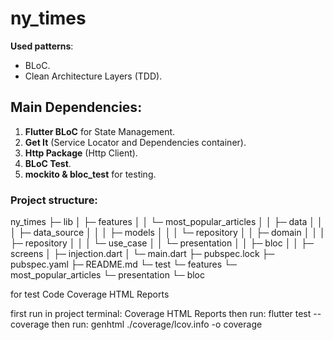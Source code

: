 # ny_times


**Used patterns**:
- BLoC.
- Clean Architecture Layers (TDD).



## Main Dependencies:
1. **Flutter BLoC** for State Management.
2. **Get It** (Service Locator and Dependencies container).
4. **Http Package** (Http Client).
5. **BLoC Test**.
6. **mockito & bloc_test** for testing.

### Project structure:
ny_times
├─ lib
│  ├─ features
│  │  └─ most_popular_articles
│  │     ├─ data
│  │     │  ├─ data_source
│  │     │  ├─ models
│  │     │  └─ repository
│  │     ├─ domain
│  │     │  ├─ repository
│  │     │  └─ use_case
│  │     └─ presentation
│  │        ├─ bloc
│  │        ├─ screens
│  ├─ injection.dart
│  └─ main.dart
├─ pubspec.lock
├─ pubspec.yaml
├─ README.md
└─ test
   └─ features
      └─ most_popular_articles
         └─ presentation
            └─ bloc

for test Code Coverage HTML Reports

first run in project terminal: Coverage HTML Reports
then run: flutter test --coverage
then run: genhtml ./coverage/lcov.info -o coverage
